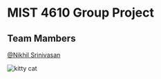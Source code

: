 # MIST 4610 Group Project 

## Team Mambers

[@Nikhil Srinivasan](https://nsrinivasan.net)

![kitty cat](https://www.akcpetinsurance.com/res/akc/blog/2022/5-new-ways-to-entertain-kittens-in-2022/shutterstock_2063521145_header.jpg)
